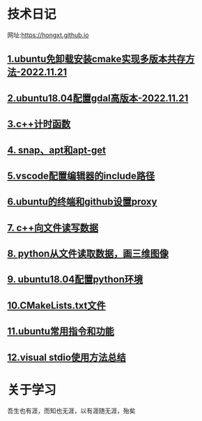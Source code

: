 # 技术日记  
网址:https://hongxt.github.io  
## [1.ubuntu免卸载安装cmake实现多版本共存方法-2022.11.21](https://github.com/hongxt/hongxt.github.io/issues/1)
## [2.ubuntu18.04配置gdal高版本-2022.11.21](https://github.com/hongxt/hongxt.github.io/issues/2)
## [3.c++计时函数](https://github.com/hongxt/hongxt.github.io/issues/3)
## [4. snap、apt和apt-get](https://github.com/hongxt/hongxt.github.io/issues/4)
## [5.vscode配置编辑器的include路径](https://github.com/hongxt/hongxt.github.io/issues/5)
## [6.ubuntu的终端和github设置proxy](https://github.com/hongxt/hongxt.github.io/issues/6)
## [7. c++向文件读写数据](https://github.com/hongxt/hongxt.github.io/issues/7)
## [8. python从文件读取数据，画三维图像](https://github.com/hongxt/hongxt.github.io/issues/8)
## [9. ubuntu18.04配置python环境](https://github.com/hongxt/hongxt.github.io/issues/9)
## [10.CMakeLists.txt文件 ](https://github.com/hongxt/hongxt.github.io/issues/10)

##  [11.ubuntu常用指令和功能](https://github.com/hongxt/hongxt.github.io/issues/11)
## [12.visual stdio使用方法总结  ](https://github.com/hongxt/hongxt.github.io/issues/12)

# 关于学习  
吾生也有涯，而知也无涯，以有涯随无涯，殆矣

